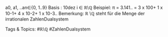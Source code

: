 a0, a1, ..an∈{0, 1..9}
Basis : 10dez
i ∈ ℝ\ℚ 
Beispiel:  π = 3.141.. = 3 x 100+ 1 x 10-1+ 4 x 10-2+ 1 x 10-3..
Bemerkung: ℝ \ℚ steht für die Menge der irrationalen ZahlenDualsystem

   Tags & Topics:
   #ℝ\ℚ
   #ZahlenDualsystem